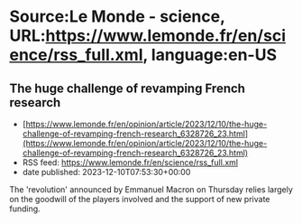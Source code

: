# Source:Le Monde - science, URL:https://www.lemonde.fr/en/science/rss_full.xml, language:en-US

## The huge challenge of revamping French research
 - [https://www.lemonde.fr/en/opinion/article/2023/12/10/the-huge-challenge-of-revamping-french-research_6328726_23.html](https://www.lemonde.fr/en/opinion/article/2023/12/10/the-huge-challenge-of-revamping-french-research_6328726_23.html)
 - RSS feed: https://www.lemonde.fr/en/science/rss_full.xml
 - date published: 2023-12-10T07:53:30+00:00

The 'revolution' announced by Emmanuel Macron on Thursday relies largely on the goodwill of the players involved and the support of new private funding.

